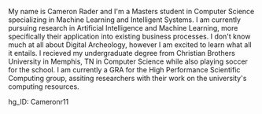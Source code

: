 My name is Cameron Rader and I'm a Masters student in Computer Science specializing in Machine Learning and Intelligent Systems. I am currently pursuing research in Artificial Intelligence and Machine Learning,
more specifically their application into existing business processes. I don't know much at all about Digital Archeology, however I am excited to learn what all it entails. I recieved my undergraduate degree from 
Christian Brothers University in Memphis, TN in Computer Science while also playing soccer for the school. I am currently a GRA for the High Performance Scientific Computing group, assiting researchers with their work
on the university's computing resources. 


hg_ID: Cameronr11
